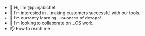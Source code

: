 - 👋 Hi, I’m @punjabichef
- 👀 I’m interested in ...making customers successful with our tools.
- 🌱 I’m currently learning ...nuances of devops!
- 💞️ I’m looking to collaborate on ...CS work.
- 📫 How to reach me ...

<!---
punjabichef/punjabichef is a ✨ special ✨ repository because its `README.md` (this file) appears on your GitHub profile.
You can click the Preview link to take a look at your changes.
--->
